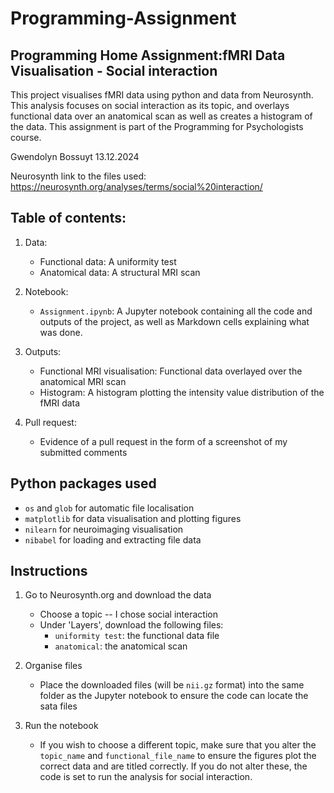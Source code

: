 # Programming-Assignment
## Programming Home Assignment:fMRI Data Visualisation - Social interaction
This project visualises fMRI data using python and data from Neurosynth. This analysis focuses on social interaction as its topic, and overlays functional data over an anatomical scan as well as creates a histogram of the data. This assignment is part of the Programming for Psychologists course.

Gwendolyn Bossuyt
13.12.2024

Neurosynth link to the files used: https://neurosynth.org/analyses/terms/social%20interaction/

## Table of contents:
1. Data: 
   - Functional data: A uniformity test
   - Anatomical data: A structural MRI scan

2. Notebook:
   - `Assignment.ipynb`: A Jupyter notebook containing all the code and outputs of the project, as well as Markdown cells explaining what was done.

3. Outputs:
   - Functional MRI visualisation: Functional data overlayed over the anatomical MRI scan
   - Histogram: A histogram plotting the intensity value distribution of the fMRI data

4. Pull request:
   - Evidence of a pull request in the form of a screenshot of my submitted comments
  
## Python packages used
   - `os` and `glob` for automatic file localisation
   - `matplotlib` for data visualisation and plotting figures
   - `nilearn` for neuroimaging visualisation
   - `nibabel` for loading and extracting file data

## Instructions
1. Go to Neurosynth.org and download the data
   - Choose a topic -- I chose social interaction
   - Under 'Layers', download the following files:
       - `uniformity test`: the functional data file
       - `anatomical`: the anatomical scan
2. Organise files
   - Place the downloaded files (will be `nii.gz` format) into the same folder as the Jupyter notebook to ensure the code can locate the sata files
  
3. Run the notebook
   - If you wish to choose a different topic, make sure that you alter the `topic_name` and `functional_file_name` to ensure the figures plot the correct data and are titled correctly. If you do not alter these, the code is set to run the analysis for social interaction.
